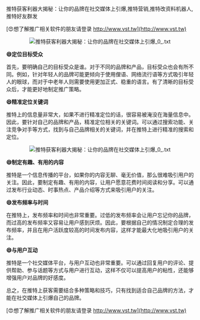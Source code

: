 推特获客利器大揭秘：让你的品牌在社交媒体上引爆,推特营销,推特改资料机器人,推特好友群发

[😍想了解推广相关软件的朋友请登录 http://www.vst.tw](http://www.vst.tw)

 <center><img src="https://vst.tw/MP4/tuiguang/png/6.png" alt="推特获客利器大揭秘：让你的品牌在社交媒体上引爆_0_.txt"></center>

**😄定位目标受众**

首先，要明确自己的目标受众是谁。对于不同的品牌和产品，目标受众也会有所不同。例如，针对年轻人的品牌可能更倾向于使用俚语、网络流行语等方式吸引年轻人的眼球，而对于中老年人则需要使用更加正式、稳重的语言。有了清晰的目标受众后，才能更好地制定推广策略。

**😄精准定位关键词**

推特上的信息量非常大，如果不进行精准定位的话，很容易被淹没在海量信息中。因此，要针对自己的品牌和产品，精准定位相关的关键词。可以通过搜索功能、关注竞争对手等方式，找到与自己品牌相关的关键词，并在推特上进行精准的搜索和定位。

 <center><img src="https://vst.tw/MP4/tuiguang/png/4.png" alt="推特获客利器大揭秘：让你的品牌在社交媒体上引爆_0_.txt"></center>

**😄制定有趣、有用的内容**

推特是一个信息传播的平台，如果你的内容无聊、毫无价值，那么很难吸引用户的关注。因此，要制定有趣、有用的内容，让用户愿意花费时间阅读和分享。可以通过发布行业动态、时事热点、产品介绍等方式来吸引用户的关注。

**😄发布频率与时间**

在推特上，发布频率和时间也非常重要。过低的发布频率会让用户忘记你的品牌，而过高的发布频率又容易让用户感到厌烦。因此，要根据自己的情况制定合理的发布频率，并且在用户活跃度较高的时间发布内容，这样才能最大化地吸引用户的关注。

**😄与用户互动**

推特是一个社交媒体平台，与用户互动也非常重要。可以通过回复用户的评论、提供帮助、参与话题等方式与用户进行互动，这样不仅可以提高用户的粘性，还能够增强用户对品牌的好感度。

总之，在推特上获客需要结合多种策略和技巧，只有找到适合自己品牌的方法，才能在社交媒体上引爆自己的品牌。

[😍想了解推广相关软件的朋友请登录 http://www.vst.tw](http://www.vst.tw)




